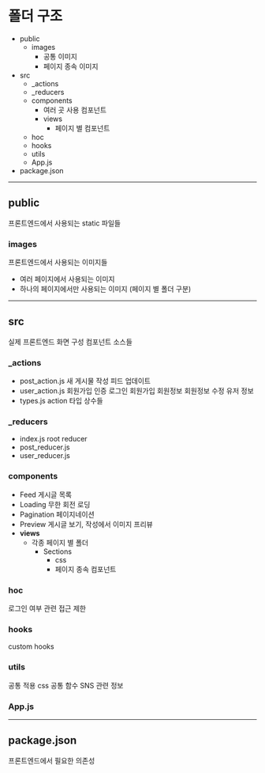 # 폴더 구조
- public
  - images
    - 공통 이미지
    - 페이지 종속 이미지
- src
  - _actions
  - _reducers
  - components
    - 여러 곳 사용 컴포넌트
    - views
      - 페이지 별 컴포넌트
  - hoc
  - hooks
  - utils
  - App.js
- package.json

---

## public
프론트엔드에서 사용되는 static 파일들

### images
프론트엔드에서 사용되는 이미지들
- 여러 페이지에서 사용되는 이미지
- 하나의 페이지에서만 사용되는 이미지 (페이지 별 폴더 구분)

---

## src
실제 프론트엔드 화면 구성 컴포넌트 소스들

### _actions
- post_action.js
새 게시물 작성
피드 업데이트
- user_action.js
회원가입 인증
로그인
회원가입
회원정보
회원정보 수정
유저 정보
- types.js
action 타입 상수들

### _reducers
- index.js
root reducer
- post_reducer.js
- user_reducer.js

### components
- Feed
게시글 목록
- Loading
무한 회전 로딩
- Pagination
페이지네이션
- Preview
게시글 보기, 작성에서 이미지 프리뷰
- **views**
  - 각종 페이지 별 폴더
    - Sections
      - css
      - 페이지 종속 컴포넌트

### hoc
로그인 여부 관련 접근 제한

### hooks
custom hooks

### utils
공통 적용 css
공통 함수
SNS 관련 정보

### App.js

---

## package.json
프론트엔드에서 필요한 의존성
